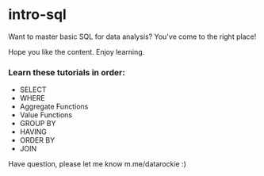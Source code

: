 # intro-sql

Want to master basic SQL for data analysis? You've come to the right place!

Hope you like the content. Enjoy learning.

### Learn these tutorials in order:

* SELECT
* WHERE
* Aggregate Functions
* Value Functions
* GROUP BY
* HAVING
* ORDER BY
* JOIN

Have question, please let me know m.me/datarockie :)
